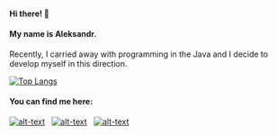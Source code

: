 #### Hi there! 👋  
#### My name is Aleksandr.

Recently, I carried away with programming in the Java and I decide to develop myself in this direction.

[![Top Langs](https://github-readme-stats.vercel.app/api/top-langs/?username=elizalex&hide=css&layout=compact&theme=tokyonight)](https://github.com/anuraghazra/github-readme-stats)


<h4>You can find me here:</h4>

[![alt-text](https://img.shields.io/badge/-linkedin-283e4a?style=flat&logo=linkedin&logoColor=white)](https://www.linkedin.com/in/aleksandr-elizarov-805914152/)&nbsp;&nbsp;
[![alt-text](https://img.shields.io/badge/-telegram-grey?style=flat&logo=telegram&logoColor=white)](https://t.me/elizzalex)&nbsp;&nbsp;
[![alt-text](https://img.shields.io/badge/@%20email-005FED?style=flat&logo=mail&logoColor=white)](mailto:a.elyzarov@gmail.com)&nbsp;&nbsp;


<!--
**elizalex/elizalex** is a ✨ _special_ ✨ repository because its `README.md` (this file) appears on your GitHub profile.

Here are some ideas to get you started:

- 🔭 I’m currently working on ...
- 🌱 I’m currently learning ...
- 👯 I’m looking to collaborate on ...
- 🤔 I’m looking for help with ...
- 💬 Ask me about ...
- 📫 How to reach me: ...
- 😄 Pronouns: ...
- ⚡ Fun fact: ...
-->
